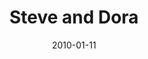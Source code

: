 ---
layout: media
category: media
title: "Steve and Dora"
date: 2010-01-11
description: "Steve and Dora share their story of hope and believing in God's promises."
tag: 
 - infertility
 - hope
 - promises
yt-video-id: "RUud_LjHX_s"
video: "http://s3.amazonaws.com/crossroads-media/other-media/video/SteveDora.mp4"
video-poster: "http://s3.amazonaws.com/crossroads-media/images/SteveDora-still.jpg"
---